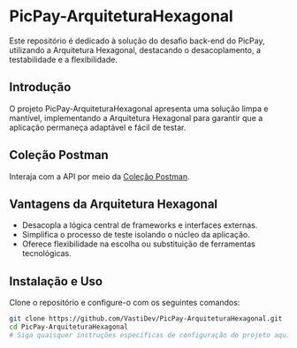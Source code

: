 # PicPay-ArquiteturaHexagonal

Este repositório é dedicado à solução do desafio back-end do PicPay, utilizando a Arquitetura Hexagonal, destacando o desacoplamento, a testabilidade e a flexibilidade.

## Introdução

O projeto PicPay-ArquiteturaHexagonal apresenta uma solução limpa e mantível, implementando a Arquitetura Hexagonal para garantir que a aplicação permaneça adaptável e fácil de testar.

## Coleção Postman

Interaja com a API por meio da [Coleção Postman](https://www.postman.com/lively-crater-8977/workspace/picpay/collection/25697794-a8a5e06f-1fcd-461e-a848-ebe0a55b829f?action=share&creator=25697794).

## Vantagens da Arquitetura Hexagonal

- Desacopla a lógica central de frameworks e interfaces externas.
- Simplifica o processo de teste isolando o núcleo da aplicação.
- Oferece flexibilidade na escolha ou substituição de ferramentas tecnológicas.

## Instalação e Uso

Clone o repositório e configure-o com os seguintes comandos:

```bash
git clone https://github.com/VastiDev/PicPay-ArquiteturaHexagonal.git
cd PicPay-ArquiteturaHexagonal
# Siga quaisquer instruções específicas de configuração do projeto aqui (por exemplo, instalar dependências)
